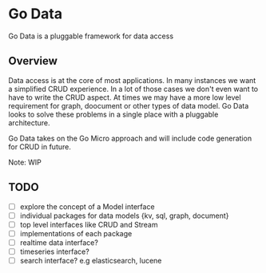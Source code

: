 # Go Data

Go Data is a pluggable framework for data access

## Overview

Data access is at the core of most applications. In many instances we want a simplified CRUD experience. 
In a lot of those cases we don't even want to have to write the CRUD aspect. At times we may have a more 
low level requirement for graph, doocument or other types of data model. Go Data looks to solve these problems 
in a single place with a pluggable architecture.

Go Data takes on the Go Micro approach and will include code generation for CRUD in future.

Note: WIP

## TODO 

- [ ] explore the concept of a Model interface
- [ ] individual packages for data models {kv, sql, graph, document}
- [ ] top level interfaces like CRUD and Stream
- [ ] implementations of each package
- [ ] realtime data interface?
- [ ] timeseries interface?
- [ ] search interface? e.g elasticsearch, lucene

